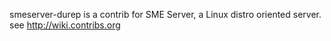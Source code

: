 smeserver-durep is a contrib for SME Server, a Linux distro oriented server. see http://wiki.contribs.org
